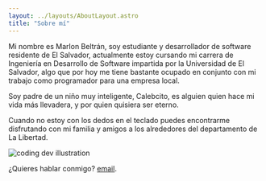 ```yaml
---
layout: ../layouts/AboutLayout.astro
title: "Sobre mí"
---
```


Mi nombre es Marlon Beltrán, soy estudiante y desarrollador de software residente de El Salvador,
actualmente estoy cursando mi carrera de Ingeniería en Desarrollo de Software impartida por la Universidad de El Salvador,
algo que por hoy me tiene bastante ocupado en conjunto con mi trabajo como programador para una empresa local.

Soy padre de un niño muy inteligente, Calebcito, es alguien quien hace mi vida más llevadera, y por quien quisiera ser eterno.

Cuando no estoy con los dedos en el teclado puedes encontrarme disfrutando con mi familia y amigos a los alrededores
del departamento de La Libertad.

<div>
  <img src="/assets/dev.jpeg" class="sm:w-1/2 mx-auto" alt="coding dev illustration">
</div>

¿Quieres hablar conmigo? [email](mailto:mrmbeltran@proton.me).
